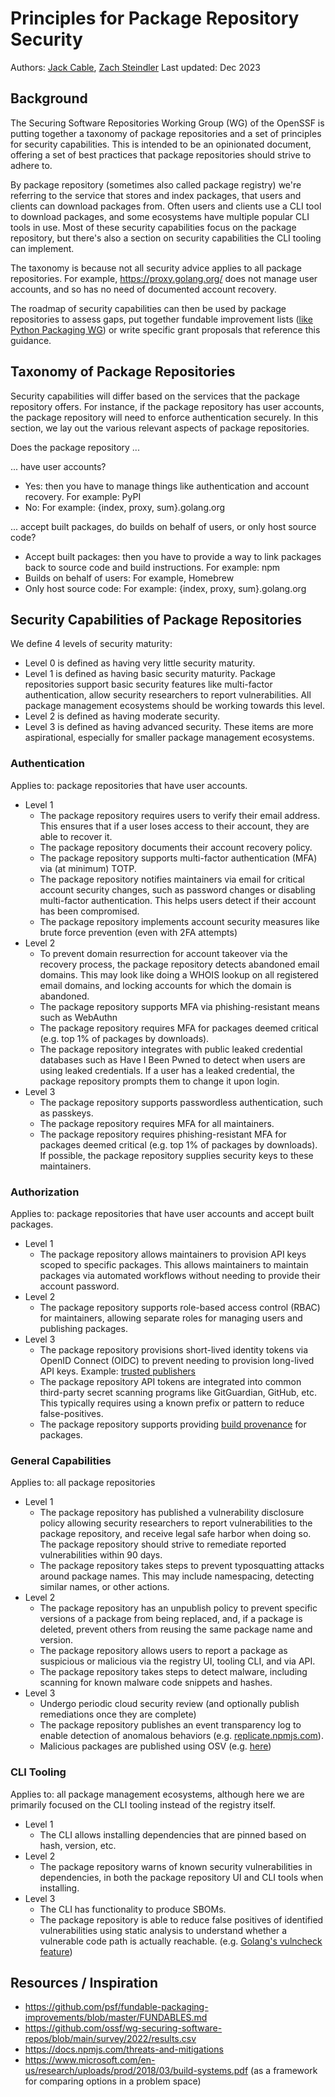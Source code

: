 # Principles for Package Repository Security

Authors: [Jack Cable](https://github.com/cablej), [Zach Steindler](https://github.com/steiza)
Last updated: Dec 2023

## Background

The Securing Software Repositories Working Group (WG) of the OpenSSF is putting together a taxonomy of package repositories and a set of principles for security capabilities. This is intended to be an opinionated document, offering a set of best practices that package repositories should strive to adhere to.

By package repository (sometimes also called package registry) we're referring to the service that stores and index packages, that users and clients can download packages from. Often users and clients use a CLI tool to download packages, and some ecosystems have multiple popular CLI tools in use. Most of these security capabilities focus on the package repository, but there's also a section on security capabilities the CLI tooling can implement.

The taxonomy is because not all security advice applies to all package repositories. For example, https://proxy.golang.org/ does not manage user accounts, and so has no need of documented account recovery.

The roadmap of security capabilities can then be used by package repositories to assess gaps, put together fundable improvement lists ([like Python Packaging WG](https://github.com/psf/fundable-packaging-improvements/blob/master/FUNDABLES.md)) or write specific grant proposals that reference this guidance.

## Taxonomy of Package Repositories

Security capabilities will differ based on the services that the package repository offers. For instance, if the package repository has user accounts, the package repository will need to enforce authentication securely. In this section, we lay out the various relevant aspects of package repositories.

Does the package repository ...

... have user accounts?
- Yes: then you have to manage things like authentication and account recovery. For example: PyPI
- No: For example: {index, proxy, sum}.golang.org

... accept built packages, do builds on behalf of users, or only host source code?
- Accept built packages: then you have to provide a way to link packages back to source code and build instructions. For example: npm
- Builds on behalf of users: For example, Homebrew
- Only host source code: For example: {index, proxy, sum}.golang.org

## Security Capabilities of Package Repositories

We define 4 levels of security maturity:
- Level 0 is defined as having very little security maturity.
- Level 1 is defined as having basic security maturity. Package repositories support basic security features like multi-factor authentication, allow security researchers to report vulnerabilities. All package management ecosystems should be working towards this level.
- Level 2 is defined as having moderate security.
- Level 3 is defined as having advanced security. These items are more aspirational, especially for smaller package management ecosystems.

### Authentication

Applies to: package repositories that have user accounts.

- Level 1
  - The package repository requires users to verify their email address. This ensures that if a user loses access to their account, they are able to recover it.
  - The package repository documents their account recovery policy.
  - The package repository supports multi-factor authentication (MFA) via (at minimum) TOTP.
  - The package repository notifies maintainers via email for critical account security changes, such as password changes or disabling multi-factor authentication. This helps users detect if their account has been compromised.
  - The package repository implements account security measures like brute force prevention (even with 2FA attempts)
- Level 2
  - To prevent domain resurrection for account takeover via the recovery process, the package repository detects abandoned email domains. This may look like doing a WHOIS lookup on all registered email domains, and locking accounts for which the domain is abandoned.
  - The package repository supports MFA via phishing-resistant means such as WebAuthn
  - The package repository requires MFA for packages deemed critical (e.g. top 1% of packages by downloads).
  - The package repository integrates with public leaked credential databases such as Have I Been Pwned to detect when users are using leaked credentials. If a user has a leaked credential, the package repository prompts them to change it upon login.
- Level 3
  - The package repository supports passwordless authentication, such as passkeys.
  - The package repository requires MFA for all maintainers.
  - The package repository requires phishing-resistant MFA for packages deemed critical (e.g. top 1% of packages by downloads). If possible, the package repository supplies security keys to these maintainers.

### Authorization

Applies to: package repositories that have user accounts and accept built packages.

- Level 1
  - The package repository allows maintainers to provision API keys scoped to specific packages. This allows maintainers to maintain packages via automated workflows without needing to provide their account password.
- Level 2
  - The package repository supports role-based access control (RBAC) for maintainers, allowing separate roles for managing users and publishing packages.
- Level 3
  - The package repository provisions short-lived identity tokens via  OpenID Connect (OIDC) to prevent needing to provision long-lived API keys. Example: [trusted publishers](https://docs.pypi.org/trusted-publishers/)
  - The package repository API tokens are integrated into common third-party secret scanning programs like GitGuardian, GitHub, etc. This typically requires using a known prefix or pattern to reduce false-positives.
  - The package repository supports providing [build provenance](https://repos.openssf.org/build-provenance-for-all-package-registries) for packages.

### General Capabilities

Applies to: all package repositories

- Level 1
  - The package repository has published a vulnerability disclosure policy allowing security researchers to report vulnerabilities to the package repository, and receive legal safe harbor when doing so. The package repository should strive to remediate reported vulnerabilities within 90 days.
  - The package repository takes steps to prevent typosquatting attacks around package names. This may include namespacing, detecting similar names, or other actions.
- Level 2
  - The package repository has an unpublish policy to prevent specific versions of a package from being replaced, and, if a package is deleted, prevent others from reusing the same package name and version.
  - The package repository allows users to report a package as suspicious or malicious via the registry UI, tooling CLI, and via API.
  - The package repository takes steps to detect malware, including scanning for known malware code snippets and hashes.
- Level 3
  - Undergo periodic cloud security review (and optionally publish remediations once they are complete)
  - The package repository publishes an event transparency log to enable detection of anomalous behaviors (e.g. [replicate.npmjs.com](https://replicate.npmjs.com/)).
  - Malicious packages are published using OSV (e.g. [here](https://github.com/ossf/malicious-packages))

### CLI Tooling

Applies to: all package management ecosystems, although here we are primarily focused on the CLI tooling instead of the registry itself.

- Level 1
  - The CLI allows installing dependencies that are pinned based on hash, version, etc.
- Level 2
  - The package repository warns of known security vulnerabilities in dependencies, in both the package repository UI and CLI tools when installing.
- Level 3
  - The CLI has functionality to produce SBOMs.
  - The package repository is able to reduce false positives of identified vulnerabilities using static analysis to understand whether a vulnerable code path is actually reachable. (e.g. [Golang's vulncheck feature](https://go.dev/security/vuln))

## Resources / Inspiration

- <https://github.com/psf/fundable-packaging-improvements/blob/master/FUNDABLES.md>
- <https://github.com/ossf/wg-securing-software-repos/blob/main/survey/2022/results.csv>
- <https://docs.npmjs.com/threats-and-mitigations>
- <https://www.microsoft.com/en-us/research/uploads/prod/2018/03/build-systems.pdf> (as a framework for comparing options in a problem space)
